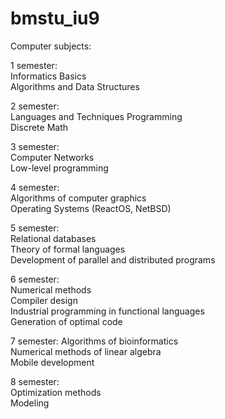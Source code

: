 # bmstu_iu9

Computer subjects:

1 semester:  
  Informatics Basics  
  Algorithms and Data Structures  
  
2 semester:  
  Languages and Techniques Programming  
  Discrete Math  
    
3 semester:  
  Computer Networks  
  Low-level programming  
    
4 semester:  
  Algorithms of computer graphics  
  Operating Systems (ReactOS, NetBSD)  
    
5 semester:  
  Relational databases  
  Theory of formal languages  
  Development of parallel and distributed programs  
    
6 semester:  
  Numerical methods  
  Compiler design  
  Industrial programming in functional languages  
  Generation of optimal code  
    
7 semester:
  Algorithms of bioinformatics  
  Numerical methods of linear algebra  
  Mobile development  
    
8 semester:  
  Optimization methods  
  Modeling  
